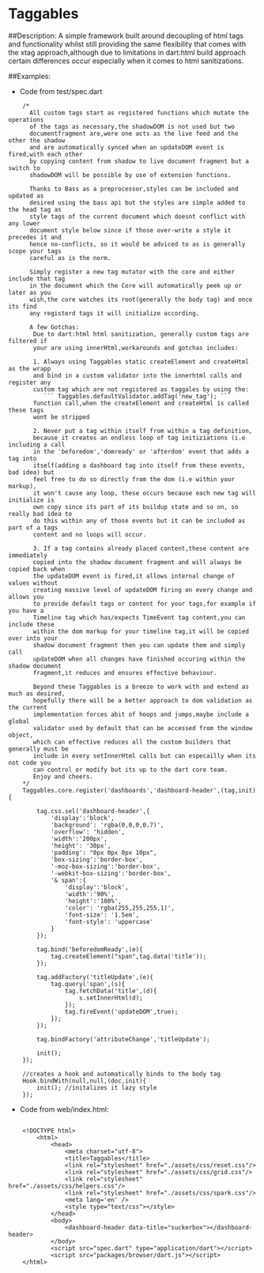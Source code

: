 # Taggables

##Description:
		A simple framework built around decoupling of html tags and functionality whilst still providing the same flexibility that comes with the xtag approach,although due to limitations in dart:html
		build approach certain differences occur especially when it comes to html sanitizations.

##Examples:

- Code from test/spec.dart
```		
	/*
	  All custom tags start as registered functions which mutate the operations
	  of the tags as necessary,the shadowDOM is not used but two 
	  documentfragment are,were one acts as the live feed and the other the shadow 
	  and are automatically synced when an updateDOM event is fired,with each other 
	  by copying content from shadow to live document fragment but a switch to 
	  shadowDOM will be possible by use of extension functions.
	  
	  Thanks to Bass as a preprocessor,styles can be included and updated as 
	  desired using the bass api but the styles are simple added to the head tag as 
	  style tags of the current document which doesnt conflict with any lower 
	  document style below since if those over-write a style it precedes it and 
	  hence no-conflicts, so it would be adviced to as is generally scope your tags 
	  careful as is the norm.
	  
	  Simply register a new tag mutator with the core and either include that tag 
	  in the document which the Core will automatically peek up or later as you 
	  wish,the core watches its root(generally the body tag) and once its find 
	  any registerd tags it will initialize according.
	  
	  A few Gotchas:
	   Due to dart:html html sanitization, generally custom tags are filtered if 
	   your are using innerHtml,workarounds and gotchas includes:
	   
	   1. Always using Taggables static createElement and createHtml as the wrapp
	   and bind in a custom validator into the innerhtml calls and register any 
	   custom tag which are not registered as taggales by using the:
	      ``` Taggables.defaultValidator.addTag('new_tag'); ```
	   function call,when the createElement and createHtml is called these tags 
	   wont be stripped
	   
	   2. Never put a tag within itself from within a tag definition,
	   because it creates an endless loop of tag initiziations (i.e including a call 
	   in the 'beforedom','domready' or 'afterdom' event that adds a tag into 
	   itself(adding a dashboard tag into itself from these events, bad idea) but 
	   feel free to do so directly from the dom (i.e within your markup),
	   it won't cause any loop, these occurs because each new tag will initialize is 
	   own copy since its part of its buildup state and so on, so really bad idea to 
	   do this within any of those events but it can be included as part of a tags 
	   content and no loops will occur.
	   
	   3. If a tag contains already placed content,these content are immediately
	   copied into the shadow document fragment and will always be copied back when
	   the updateDOM event is fired,it allows internal change of values without 
	   creating massive level of updateDOM firing on every change and allows you 
	   to provide default tags or content for your tags,for example if you have a
	   Timeline tag which has/expects TimeEvent tag content,you can include these 
	   within the dom markup for your timeline tag,it will be copied over into your 
	   shadow document fragment then you can update them and simply call 
	   updateDOM when all changes have finished occuring within the shadow document 
	   fragment,it reduces and ensures effective behaviour.
	   
	   Beyond these Taggables is a breeze to work with and extend as much as desired,
	   hopefully there will be a better approach to dom validation as the current 
	   implementation forces abit of hoops and jumps,maybe include a global 
	   validator used by default that can be accessed from the window object,
	   which can effective reduces all the custom builders that generally must be 
	   include in every setInnerHtml calls but can especailly when its not code you 
	   can control or modify but its up to the dart core team. 
	   Enjoy and cheers.
	*/
	Taggables.core.register('dashboards','dashboard-header',(tag,init){

		tag.css.sel('dashboard-header',{
			'display':'block',
			'background': 'rgba(0,0,0,0.7)',
			'overflow': 'hidden',
			'width':'200px',
			'height': '30px',
			'padding': "0px 0px 0px 10px",
			'box-sizing':'border-box',
			'-moz-box-sizing':'border-box',
			'-webkit-box-sizing':'border-box',
			'& span':{
				'display':'block',
				'width':'90%',
				'height':'100%',
				'color': 'rgba(255,255,255,1)',
				'font-size': '1.5em',
				'font-style': 'uppercase'
			}
		});

		tag.bind('beforedomReady',(e){
			tag.createElement("span",tag.data('title'));
		});

		tag.addFactory('titleUpdate',(e){
			tag.query('span',(s){
				tag.fetchData('title',(d){
					s.setInnerHtml(d);
				});
				tag.fireEvent('updateDOM',true);
			});
		});

		tag.bindFactory('attributeChange','titleUpdate');

		init();
	});

	//creates a hook and automatically binds to the body tag
	Hook.bindWith(null,null,(doc,init){
		init(); //initalizes it lazy style
	});

```

  - Code from web/index.html:
```

	<!DOCTYPE html>
		<html>
			<head>
				<meta charset="utf-8">
				<title>Taggables</title>
				<link rel="stylesheet" href="./assets/css/reset.css"/>
				<link rel="stylesheet" href="./assets/css/grid.css"/>
				<link rel="stylesheet" href="./assets/css/helpers.css"/>
				<link rel="stylesheet" href="./assets/css/spark.css"/>
				<meta lang='en' />
				<style type="text/css"></style>
			</head>
			<body>
				<dashboard-header data-title="suckerbox"></dashboard-header>
			</body>
			<script src="spec.dart" type="application/dart"></script>
			<script src="packages/browser/dart.js"></script>
	</html>

```
